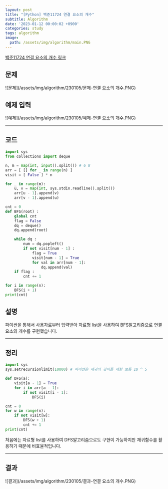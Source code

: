 ```yaml
---
layout: post
title: "[Python] 백준11724 연결 요소의 개수"
subtitle: Algorithm
date: '2023-01-12 00:00:02 +0900'
categories: study
tags: algorithm
image:
  path: /assets/img/algorithm/main.PNG
---
```


[백준11724 연결 요소의 개수 링크](https://www.acmicpc.net/problem/11724)

<!--more-->

## 문제
![문제](/assets/img/algorithm/230105/문제-연결 요소의 개수.PNG)

## 예제 입력
![예제](/assets/img/algorithm/230105/예제-연결 요소의 개수.PNG)

---

## 코드
```Python
import sys
from collections import deque

n, m = map(int, input().split()) # 6 8
arr = [ [] for _ in range(n) ]
visit = [ False ] * n

for _ in range(m):
    u, v = map(int, sys.stdin.readline().split())
    arr[u - 1].append(v)
    arr[v - 1].append(u)

cnt = 0
def BFS(root) :
    global cnt
    flag = False
    dq = deque()
    dq.append(root)

    while dq :
        num = dq.popleft()
        if not visit[num - 1] :
            flag = True
            visit[num - 1] = True
            for val in arr[num - 1]:
                dq.append(val)
    if flag :
        cnt += 1

for i in range(n):
    BFS(i + 1)
print(cnt)
```
## 설명
파이썬을 통해서 사용자로부터 입력받아 자료형 list을 사용하여 BFS알고리즘으로 연결 요소의 개수를 구현했습니다. <br>

---

## 정리
```Python
import sys
sys.setrecursionlimit(10000) # 파이썬은 재귀의 깊이를 제한 보통 10 ^ 5

def DFS(a):
    visit[a - 1] = True 
    for i in arr[a - 1]:
        if not visit[i - 1]:
            DFS(i)

cnt = 0
for w in range(n):
    if not visit[w]:
        DFS(w + 1)
        cnt += 1
print(cnt)
```
처음에는 자료형 list를 사용하여 DFS알고리즘으로도 구현이 가능하지만 재귀함수를 활용하기 때문에 비효율적입니다. <br>

---

## 결과
![결과](/assets/img/algorithm/230105/결과-연결 요소의 개수.PNG)